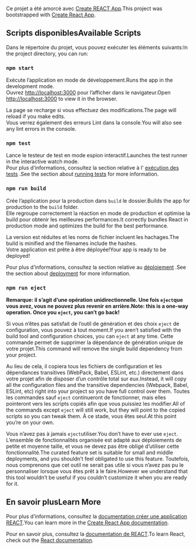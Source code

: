 <span data-ttu-id="cf859-101">Ce projet a été amorcé avec [Create REACT App](https://github.com/facebook/create-react-app).</span><span class="sxs-lookup"><span data-stu-id="cf859-101">This project was bootstrapped with [Create React App](https://github.com/facebook/create-react-app).</span></span>

## <a name="available-scripts"></a><span data-ttu-id="cf859-102">Scripts disponibles</span><span class="sxs-lookup"><span data-stu-id="cf859-102">Available Scripts</span></span>

<span data-ttu-id="cf859-103">Dans le répertoire du projet, vous pouvez exécuter les éléments suivants:</span><span class="sxs-lookup"><span data-stu-id="cf859-103">In the project directory, you can run:</span></span>

### `npm start`

<span data-ttu-id="cf859-104">Exécute l’application en mode de développement.</span><span class="sxs-lookup"><span data-stu-id="cf859-104">Runs the app in the development mode.</span></span><br>
<span data-ttu-id="cf859-105">Ouvrez [http://localhost:3000](http://localhost:3000) pour l’afficher dans le navigateur.</span><span class="sxs-lookup"><span data-stu-id="cf859-105">Open [http://localhost:3000](http://localhost:3000) to view it in the browser.</span></span>

<span data-ttu-id="cf859-106">La page se recharge si vous effectuez des modifications.</span><span class="sxs-lookup"><span data-stu-id="cf859-106">The page will reload if you make edits.</span></span><br>
<span data-ttu-id="cf859-107">Vous verrez également des erreurs Lint dans la console.</span><span class="sxs-lookup"><span data-stu-id="cf859-107">You will also see any lint errors in the console.</span></span>

### `npm test`

<span data-ttu-id="cf859-108">Lance le testeur de test en mode espion interactif.</span><span class="sxs-lookup"><span data-stu-id="cf859-108">Launches the test runner in the interactive watch mode.</span></span><br>
<span data-ttu-id="cf859-109">Pour plus d’informations, consultez la section relative à l' [exécution des tests](https://facebook.github.io/create-react-app/docs/running-tests) .</span><span class="sxs-lookup"><span data-stu-id="cf859-109">See the section about [running tests](https://facebook.github.io/create-react-app/docs/running-tests) for more information.</span></span>

### `npm run build`

<span data-ttu-id="cf859-110">Crée l’application pour la production dans `build` le dossier.</span><span class="sxs-lookup"><span data-stu-id="cf859-110">Builds the app for production to the `build` folder.</span></span><br>
<span data-ttu-id="cf859-111">Elle regroupe correctement la réaction en mode de production et optimise la build pour obtenir les meilleures performances.</span><span class="sxs-lookup"><span data-stu-id="cf859-111">It correctly bundles React in production mode and optimizes the build for the best performance.</span></span>

<span data-ttu-id="cf859-112">La version est réduites et les noms de fichier incluent les hachages.</span><span class="sxs-lookup"><span data-stu-id="cf859-112">The build is minified and the filenames include the hashes.</span></span><br>
<span data-ttu-id="cf859-113">Votre application est prête à être déployée!</span><span class="sxs-lookup"><span data-stu-id="cf859-113">Your app is ready to be deployed!</span></span>

<span data-ttu-id="cf859-114">Pour plus d’informations, consultez la section relative au [déploiement](https://facebook.github.io/create-react-app/docs/deployment) .</span><span class="sxs-lookup"><span data-stu-id="cf859-114">See the section about [deployment](https://facebook.github.io/create-react-app/docs/deployment) for more information.</span></span>

### `npm run eject`

<span data-ttu-id="cf859-115">**Remarque: il s’agit d’une opération unidirectionnelle. Une fois `eject`que vous avez, vous ne pouvez plus revenir en arrière.**</span><span class="sxs-lookup"><span data-stu-id="cf859-115">**Note: this is a one-way operation. Once you `eject`, you can’t go back!**</span></span>

<span data-ttu-id="cf859-116">Si vous n’êtes pas satisfait de l’outil de génération et des choix `eject` de configuration, vous pouvez à tout moment.</span><span class="sxs-lookup"><span data-stu-id="cf859-116">If you aren’t satisfied with the build tool and configuration choices, you can `eject` at any time.</span></span> <span data-ttu-id="cf859-117">Cette commande permet de supprimer la dépendance de génération unique de votre projet.</span><span class="sxs-lookup"><span data-stu-id="cf859-117">This command will remove the single build dependency from your project.</span></span>

<span data-ttu-id="cf859-118">Au lieu de cela, il copiera tous les fichiers de configuration et les dépendances transitives (WebPack, Babel, ESLint, etc.) directement dans votre projet afin de disposer d’un contrôle total sur eux.</span><span class="sxs-lookup"><span data-stu-id="cf859-118">Instead, it will copy all the configuration files and the transitive dependencies (Webpack, Babel, ESLint, etc) right into your project so you have full control over them.</span></span> <span data-ttu-id="cf859-119">Toutes les commandes sauf `eject` continueront de fonctionner, mais elles pointeront vers les scripts copiés afin que vous puissiez les modifier.</span><span class="sxs-lookup"><span data-stu-id="cf859-119">All of the commands except `eject` will still work, but they will point to the copied scripts so you can tweak them.</span></span> <span data-ttu-id="cf859-120">À ce stade, vous êtes seul.</span><span class="sxs-lookup"><span data-stu-id="cf859-120">At this point you’re on your own.</span></span>

<span data-ttu-id="cf859-121">Vous n’avez pas à jamais `eject`utiliser.</span><span class="sxs-lookup"><span data-stu-id="cf859-121">You don’t have to ever use `eject`.</span></span> <span data-ttu-id="cf859-122">L’ensemble de fonctionnalités organisée est adapté aux déploiements de petite et moyenne taille, et vous ne devez pas être obligé d’utiliser cette fonctionnalité.</span><span class="sxs-lookup"><span data-stu-id="cf859-122">The curated feature set is suitable for small and middle deployments, and you shouldn’t feel obligated to use this feature.</span></span> <span data-ttu-id="cf859-123">Toutefois, nous comprenons que cet outil ne serait pas utile si vous n’avez pas pu le personnaliser lorsque vous êtes prêt à le faire.</span><span class="sxs-lookup"><span data-stu-id="cf859-123">However we understand that this tool wouldn’t be useful if you couldn’t customize it when you are ready for it.</span></span>

## <a name="learn-more"></a><span data-ttu-id="cf859-124">En savoir plus</span><span class="sxs-lookup"><span data-stu-id="cf859-124">Learn More</span></span>

<span data-ttu-id="cf859-125">Pour plus d’informations, consultez la [documentation créer une application REACT](https://facebook.github.io/create-react-app/docs/getting-started).</span><span class="sxs-lookup"><span data-stu-id="cf859-125">You can learn more in the [Create React App documentation](https://facebook.github.io/create-react-app/docs/getting-started).</span></span>

<span data-ttu-id="cf859-126">Pour en savoir plus, consultez la [documentation de REACT](https://reactjs.org/).</span><span class="sxs-lookup"><span data-stu-id="cf859-126">To learn React, check out the [React documentation](https://reactjs.org/).</span></span>

